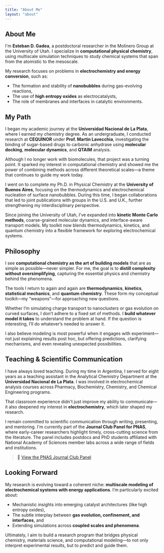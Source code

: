```yaml
---
title: "About Me"
layout: "about"
---
```


<div class="about-content">

## About Me

I'm **Esteban D. Gadea**, a postdoctoral researcher in the Molinero Group at the University of Utah. I specialize in **computational physical chemistry**, using multiscale simulation techniques to study chemical systems that span from the atomistic to the mesoscale.

My research focuses on problems in **electrochemistry and energy conversion**, such as:
- The formation and stability of **nanobubbles** during gas-evolving reactions,
- The use of **high entropy oxides** as electrocatalysts,
- The role of membranes and interfaces in catalytic environments.

## My Path

I began my academic journey at the **Universidad Nacional de La Plata**, where I earned my chemistry degree. As an undergraduate, I conducted research at **CEQUINOR** under **Prof. Martín Lavecchia**, investigating the binding of sugar-based drugs to carbonic anhydrase using **molecular docking**, **molecular dynamics**, and **QTAIM** analysis.

Although I no longer work with biomolecules, that project was a turning point. It sparked my interest in computational chemistry and showed me the power of combining methods across different theoretical scales—a theme that continues to guide my work today.

I went on to complete my Ph.D. in Physical Chemistry at the **University of Buenos Aires**, focusing on the thermodynamics and electrochemical nucleation of surface nanobubbles. During this time, I began collaborations that led to joint publications with groups in the U.S. and U.K., further strengthening my interdisciplinary perspective.

Since joining the University of Utah, I’ve expanded into **kinetic Monte Carlo methods**, coarse-grained molecular dynamics, and interface-aware transport models. My toolkit now blends thermodynamics, kinetics, and quantum chemistry into a flexible framework for exploring electrochemical systems.

## Philosophy

I see **computational chemistry as the art of building models** that are as simple as possible—never simpler. For me, the goal is to **distill complexity without oversimplifying**, capturing the essential physics and chemistry behind the phenomena.

The tools I return to again and again are **thermodynamics**, **kinetics**, **statistical mechanics**, and **quantum chemistry**. These form my conceptual toolkit—my “weapons”—for approaching new questions.

Whether I’m simulating charge transport to nanoclusters or gas evolution on curved surfaces, I don’t adhere to a fixed set of methods. I **build whatever model it takes** to understand the problem at hand. If the question is interesting, I’ll do whatever’s needed to answer it.

I also believe modeling is most powerful when it engages with experiment—not just explaining results post hoc, but offering predictions, clarifying mechanisms, and even revealing unexpected possibilities.

## Teaching & Scientific Communication

I have always loved teaching. During my time in Argentina, I served for eight years as a teaching assistant in the Analytical Chemistry Department at the **Universidad Nacional de La Plata**. I was involved in electrochemical analysis courses across Pharmacy, Biochemistry, Chemistry, and Chemical Engineering programs.

That classroom experience didn't just improve my ability to communicate—it also deepened my interest in **electrochemistry**, which later shaped my research.

I remain committed to scientific communication through writing, presenting, and mentoring. I'm currently part of the **Journal Club Panel for PNAS**, where early-career researchers highlight timely, cross-cutting science from the literature. The panel includes postdocs and PhD students affiliated with National Academy of Sciences member labs across a wide range of fields and institutions.

> 🔗 [View the PNAS Journal Club Panel](https://www.pnas.org/journal-club/journal-club-panelists)

## Looking Forward

My research is evolving toward a coherent niche: **multiscale modeling of electrochemical systems with energy applications**. I’m particularly excited about:
- Mechanistic insights into emerging catalyst architectures (like high entropy oxides),
- The subtle interplay between **gas evolution, confinement, and interfaces**, and
- Extending simulations across **coupled scales and phenomena**.

Ultimately, I aim to build a research program that bridges physical chemistry, materials science, and computational modeling—to not only interpret experimental results, but to predict and guide them.

</div>
